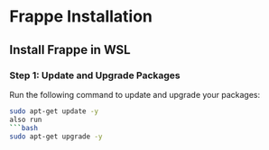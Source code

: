 # Frappe Installation

## Install Frappe in WSL

### Step 1: Update and Upgrade Packages
Run the following command to update and upgrade your packages:

```bash
sudo apt-get update -y
also run
```bash
sudo apt-get upgrade -y
